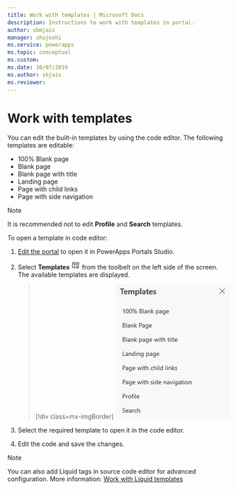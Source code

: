 ```yaml
---
title: Work with templates | Microsoft Docs
description: Instructions to work with templates in portal.
author: sbmjais
manager: shujoshi
ms.service: powerapps
ms.topic: conceptual
ms.custom: 
ms.date: 10/07/2019
ms.author: shjais
ms.reviewer:
---
```


# Work with templates

You can edit the built-in templates by using the code editor. The following templates are editable:

- 100% Blank page
- Blank page
- Blank page with title
- Landing page
- Page with child links
- Page with side navigation

> [!NOTE]
> It is recommended not to edit **Profile** and **Search** templates.

To open a template in code editor:

1.  [Edit the portal](manage-existing-portals.md#edit) to open it in PowerApps Portals Studio.  

2.  Select **Templates** ![templates icon](media/templates-icon.png "Templates icon") from the toolbelt on the left side of the screen. The available templates are displayed.  

    > [!div class=mx-imgBorder]
    > ![templates pane](media/templates-pane.png "Templates pane")  

3.  Select the required template to open it in the code editor.

4.  Edit the code and save the changes.

> [!NOTE]
> You can also add Liquid tags in source code editor for advanced configuration. More information: [Work with Liquid templates](https://docs.microsoft.com/en-us/dynamics365/customer-engagement/portals/custom-templates-dynamic-content)